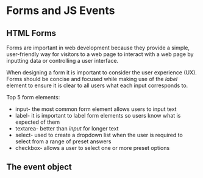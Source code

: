 # Forms and JS Events

## HTML Forms

Forms are important in web development because they provide a simple, user-friendly way for visitors to a web page to interact with a web page by inputting data or controlling a user interface.

When designing a form it is important to consider the user experience (UX). Forms should be concise and focused while making use of the _label_ element to ensure it is clear to all users what each input corresponds to.

Top 5 form elements:

- input- the most common form element allows users to input text
- label- it is important to label form elements so users know what is expected of them
- textarea- better than _input_ for longer text
- select- used to create a dropdown list when the user is required to select from a range of preset answers
- checkbox- allows a user to select one or more preset options

## The event object
